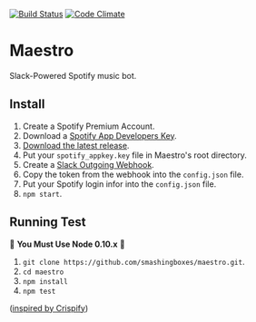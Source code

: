 [![Build Status](https://travis-ci.org/smashingboxes/maestro.svg?branch=master)](https://travis-ci.org/smashingboxes/maestro)
[![Code Climate](https://codeclimate.com/github/smashingboxes/maestro/badges/gpa.svg)](https://codeclimate.com/github/smashingboxes/maestro)

# Maestro
Slack-Powered Spotify music bot.

## Install

1. Create a Spotify Premium Account.
1. Download a [Spotify App Developers Key](https://devaccount.spotify.com/my-account/keys/).
1. [Download the latest release](https://github.com/smashingboxes/maestro/releases/latest).
1. Put your `spotify_appkey.key` file in Maestro's root directory.
1. Create a [Slack Outgoing Webhook](https://api.slack.com/outgoing-webhooks).
1. Copy the token from the webhook into the `config.json` file.
1. Put your Spotify login infor into the `config.json` file.
1. `npm start`.

## Running Test

:see_no_evil: **You Must Use Node 0.10.x** :see_no_evil:

1. `git clone https://github.com/smashingboxes/maestro.git`.
1. `cd maestro`
1. `npm install`
1. `npm test`


([inspired by Crispify](https://github.com/crispymtn/crispyfi))
